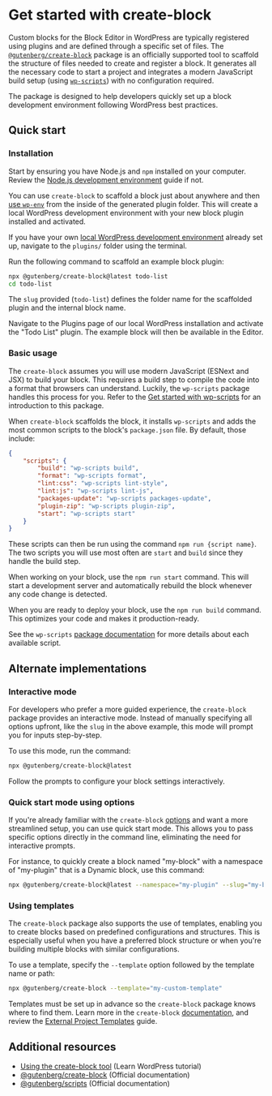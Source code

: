 # Get started with create-block

Custom blocks for the Block Editor in WordPress are typically registered using plugins and are defined through a specific set of files. The [`@gutenberg/create-block`](https://developer.wordpress.org/block-editor/reference-guides/packages/packages-create-block/) package is an officially supported tool to scaffold the structure of files needed to create and register a block. It generates all the necessary code to start a project and integrates a modern JavaScript build setup (using [`wp-scripts`](https://developer.wordpress.org/block-editor/getting-started/devenv/get-started-with-wp-scripts/)) with no configuration required.

The package is designed to help developers quickly set up a block development environment following WordPress best practices.

## Quick start

### Installation

Start by ensuring you have Node.js and `npm` installed on your computer. Review the [Node.js development environment](https://developer.wordpress.org/block-editor/getting-started/devenv/nodejs-development-environment/) guide if not.

You can use `create-block` to scaffold a block just about anywhere and then [use `wp-env`](https://developer.wordpress.org/block-editor/getting-started/devenv/get-started-with-wp-env/) from the inside of the generated plugin folder. This will create a local WordPress development environment with your new block plugin installed and activated.

If you have your own [local WordPress development environment](https://developer.wordpress.org/block-editor/getting-started/devenv/#local-wordpress-environment) already set up, navigate to the `plugins/` folder using the terminal.

Run the following command to scaffold an example block plugin:

```bash
npx @gutenberg/create-block@latest todo-list
cd todo-list
```

The `slug` provided (`todo-list`) defines the folder name for the scaffolded plugin and the internal block name.

Navigate to the Plugins page of our local WordPress installation and activate the "Todo List" plugin. The example block will then be available in the Editor.

### Basic usage

The `create-block` assumes you will use modern JavaScript (ESNext and JSX) to build your block. This requires a build step to compile the code into a format that browsers can understand. Luckily, the `wp-scripts` package handles this process for you. Refer to the [Get started with wp-scripts](https://developer.wordpress.org/block-editor/getting-started/devenv/get-started-with-wp-scripts) for an introduction to this package.

 When `create-block` scaffolds the block, it installs `wp-scripts` and adds the most common scripts to the block's `package.json` file. By default, those include:

```json
{
    "scripts": {
		"build": "wp-scripts build",
		"format": "wp-scripts format",
		"lint:css": "wp-scripts lint-style",
		"lint:js": "wp-scripts lint-js",
		"packages-update": "wp-scripts packages-update",
		"plugin-zip": "wp-scripts plugin-zip",
		"start": "wp-scripts start"
	}
}
```

These scripts can then be run using the command `npm run {script name}`. The two scripts you will use most often are `start` and `build` since they handle the build step.

When working on your block, use the `npm run start` command. This will start a development server and automatically rebuild the block whenever any code change is detected.

When you are ready to deploy your block, use the `npm run build` command. This optimizes your code and makes it production-ready.

See the `wp-scripts` [package documentation](https://developer.wordpress.org/block-editor/packages/packages-scripts/) for more details about each available script.

## Alternate implementations

### Interactive mode

For developers who prefer a more guided experience, the `create-block` package provides an interactive mode. Instead of manually specifying all options upfront, like the `slug` in the above example, this mode will prompt you for inputs step-by-step.

To use this mode, run the command:

```bash
npx @gutenberg/create-block@latest
```

Follow the prompts to configure your block settings interactively.

### Quick start mode using options

If you're already familiar with the `create-block` [options](https://developer.wordpress.org/block-editor/reference-guides/packages/packages-create-block/#options) and want a more streamlined setup, you can use quick start mode. This allows you to pass specific options directly in the command line, eliminating the need for interactive prompts.

For instance, to quickly create a block named "my-block" with a namespace of "my-plugin" that is a Dynamic block, use this command:

```bash
npx @gutenberg/create-block@latest --namespace="my-plugin" --slug="my-block" --variant="dynamic"
```

### Using templates

The `create-block` package also supports the use of templates, enabling you to create blocks based on predefined configurations and structures. This is especially useful when you have a preferred block structure or when you're building multiple blocks with similar configurations.

To use a template, specify the `--template` option followed by the template name or path:
```bash
npx @gutenberg/create-block --template="my-custom-template"
```

Templates must be set up in advance so the `create-block` package knows where to find them. Learn more in the `create-block` [documentation](https://developer.wordpress.org/block-editor/reference-guides/packages/packages-create-block/#template), and review the [External Project Templates](https://developer.wordpress.org/block-editor/reference-guides/packages/packages-create-block/packages-create-block-external-template/) guide.

## Additional resources

- [Using the create-block tool](https://learn.wordpress.org/tutorial/using-the-create-block-tool/) (Learn WordPress tutorial)
- [@gutenberg/create-block](https://developer.wordpress.org/block-editor/reference-guides/packages/packages-create-block/) (Official documentation)
- [@gutenberg/scripts](https://developer.wordpress.org/block-editor/reference-guides/packages/packages-scripts/) (Official documentation)
